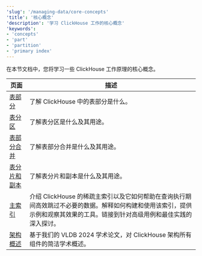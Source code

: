 ```yaml
---
'slug': '/managing-data/core-concepts'
'title': '核心概念'
'description': '学习 ClickHouse 工作的核心概念'
'keywords':
- 'concepts'
- 'part'
- 'partition'
- 'primary index'
---
```


在本节文档中，您将学习一些 ClickHouse 工作原理的核心概念。

| 页面                                         | 描述                                                                                                                                                                                                                 |
|----------------------------------------------|---------------------------------------------------------------------------------------------------------------------------------------------------------------------------------------------------------------------|
| [表部分](/parts)                             | 了解 ClickHouse 中的表部分是什么。                                                                                                                                                                                |
| [表分区](/partitions)                        | 了解表分区是什么及其用途。                                                                                                                                                                                         |
| [表部分合并](/merges)                        | 了解表部分合并是什么及其用途。                                                                                                                                                                                     |
| [表分片和副本](/shards)                      | 了解表分片和副本是什么及其用途。                                                                                                                                                                                   |
| [主索引](/primary-indexes)                  | 介绍 ClickHouse 的稀疏主索引以及它如何帮助在查询执行期间高效跳过不必要的数据。解释如何构建和使用该索引，提供示例和观察其效果的工具。链接到针对高级用例和最佳实践的深入探讨。                                       |
| [架构概述](/academic_overview)               | 基于我们的 VLDB 2024 学术论文，对 ClickHouse 架构所有组件的简洁学术概述。                                                                                                                                           |
